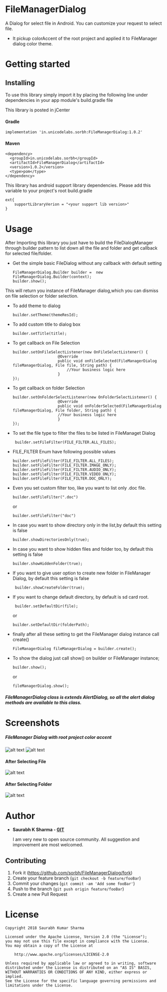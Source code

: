 # FileManagerDialog
A Dialog for select file in Android. You can customize your request to select file.
  
  *  It pickup colorAccent of the root project and applied it to FileManager dialog color theme. 

# Getting started

## Installing 
To use this library simply import it by placing the following line under dependencies in your app module's build.gradle file

This library is posted in jCenter

#### Gradle
```
implementation 'in.unicodelabs.sorbh:FileManagerDialog:1.0.2'
```

#### Maven
```
<dependency>
  <groupId>in.unicodelabs.sorbh</groupId>
  <artifactId>FileManagerDialog</artifactId>
  <version>1.0.2</version>
  <type>pom</type>
</dependency>
```

This library has android support library dependencies. Please add this variable to your project's root build.gradle

```
ext{
    supportLibraryVerion = "<your support lib version>"
}
```

# Usage

After Importing this library you just have to build the FileDialogManager through builder pattern to list down all the file and folder and get callback for selected file/folder.

  *  Get the simple basic FileDialog without any callback with default setting
      ```
      FileManagerDialog.Builder builder =  new FileManagerDialog.Builder(context);
      builder.show();
      ```
  This will return you instance of FileManager dialog,which you can dismiss on file selection or folder selection.
  
  
  *  To add theme to dialog
      ```
      builder.setTheme(themeResId);
      ```
  
  
  *  To add custom title to dialog box
      ```
      builder.setTitle(title);
      ```
  
  
  *  To get callback on File Selection
      ```
      builder.setOnFileSelectListener(new OnFileSelectListener() {
                          @Override
                          public void onFileSelected(FileManagerDialog fileManagerDialog, File file, String path) {
                              //Your business logic here
                          }
      }); 
      ```
  
  
  *  To get callback on folder Selection
      ```
      builder.setOnFolderSelectListener(new OnFolderSelectListener() {
                          @Override
                          public void onFolderSelected(FileManagerDialog fileManagerDialog, File folder, String path) {
                          //Your business logic here
                          }
      });
      ```
  
  
  *  To set the file type to filter the files to be listed in FileManaget Dialog
      ```
       builder.setFileFilter(FILE_FILTER.ALL_FILES);
      ```
  
  
  *  FILE_FILTER Enum have following possible values
      ```
      builder.setFileFilter(FILE_FILTER.ALL_FILES);
      builder.setFileFilter(FILE_FILTER.IMAGE_ONLY);
      builder.setFileFilter(FILE_FILTER.AUDIO_ONLY);
      builder.setFileFilter(FILE_FILTER.VIDEO_ONLY);
      builder.setFileFilter(FILE_FILTER.DOC_ONLY);
      ```
  
  
  *  Even you set custom filter too, like you want to list only .doc file.
      ```
      builder.setFileFilter(".doc")
      ```
      or
      ```
      builder.setFileFilter("doc")
      ```
  
  
  *  In case you want to show directory only in the list,by default this setting is false
      ```
      builder.showDirectoriesOnly(true);
      ```
  
  
  *  In case you want to show hidden files and folder too, by default this setting is false
      ```
      builder.showHiddenFolder(true);
      ```
  
  
  *  If you want to give user option to create new folder in FileManager Dialog, by default this setting is false
      ```
       builder.showCreateFolder(true);
      ```
  
  
  *  If you want to change default directory, by default is sd card root.
      ```
       builder.setDefaultDir(file);
      ```
      or
      ```
      builder.setDefaultDir(folderPath);
      ```
  
  *  finally after all these setting to get the FileManager dialog instance call create()
      ```
      FileManagerDialog fileManagerDialog = builder.create();
      ```
  
  
  *  To show the dialog just call show() on builder or FileManager instance;
      ```
      builder.show();
      ```
      
      or
      ```
      fileManagerDialog.show();
      ```
  
##### FileManagerDialog class is extends AlertDialog, so all the alert dialog methods are available to this class.

# Screenshots
##### FileManager Dialog with root project color accent
![alt text](https://github.com/sorbh/FileManagerDialog/blob/master/raw/1.jpg) 
![alt text](https://github.com/sorbh/FileManagerDialog/blob/master/raw/2.jpg)

#### After Selecting File
![alt text](https://github.com/sorbh/FileManagerDialog/blob/master/raw/3.jpg)

#### After Selecting Folder
![alt text](https://github.com/sorbh/FileManagerDialog/blob/master/raw/4.jpg)

# Author
  * **Saurabh K Sharma - [GIT](https://github.com/Sorbh)**
  
      I am very new to open source community. All suggestion and improvement are most welcomed. 
  
 
## Contributing

1. Fork it (<https://github.com/sorbh/FileManagerDialog/fork>)
2. Create your feature branch (`git checkout -b feature/fooBar`)
3. Commit your changes (`git commit -am 'Add some fooBar'`)
4. Push to the branch (`git push origin feature/fooBar`)
5. Create a new Pull Request


# License

```
Copyright 2018 Saurabh Kumar Sharma

Licensed under the Apache License, Version 2.0 (the "License");
you may not use this file except in compliance with the License.
You may obtain a copy of the License at

    http://www.apache.org/licenses/LICENSE-2.0

Unless required by applicable law or agreed to in writing, software
distributed under the License is distributed on an "AS IS" BASIS,
WITHOUT WARRANTIES OR CONDITIONS OF ANY KIND, either express or implied.
See the License for the specific language governing permissions and
limitations under the License.
```
